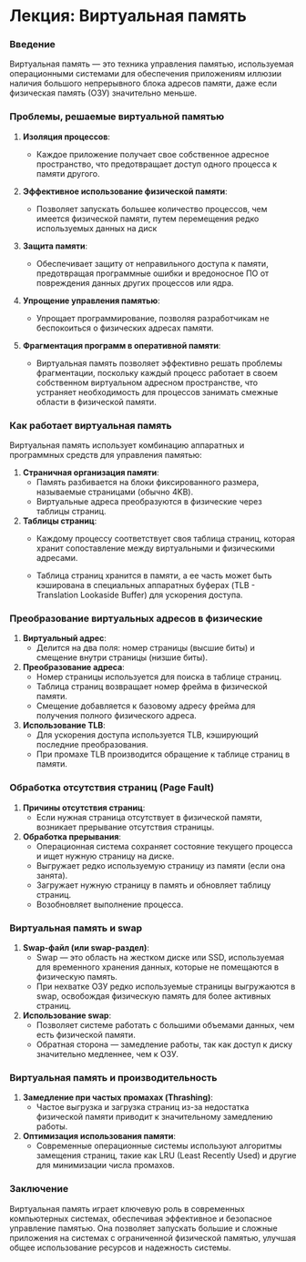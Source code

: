 # Лекция: Виртуальная память

### Введение

Виртуальная память — это техника управления памятью, используемая операционными системами для обеспечения приложениям иллюзии наличия большого непрерывного блока адресов памяти, даже если физическая память (ОЗУ) значительно меньше.

### Проблемы, решаемые виртуальной памятью

1. **Изоляция процессов**:
    
    - Каждое приложение получает свое собственное адресное пространство, что предотвращает доступ одного процесса к памяти другого.
2. **Эффективное использование физической памяти**:
    
    - Позволяет запускать большее количество процессов, чем имеется физической памяти, путем перемещения редко используемых данных на диск
        
3. **Защита памяти**:
    
    - Обеспечивает защиту от неправильного доступа к памяти, предотвращая программные ошибки и вредоносное ПО от повреждения данных других процессов или ядра.

4. **Упрощение управления памятью**:
    
    - Упрощает программирование, позволяя разработчикам не беспокоиться о физических адресах памяти.
        
5. **Фрагментация программ в оперативной памяти**:
    
    - Виртуальная память позволяет эффективно решать проблемы фрагментации, поскольку каждый процесс работает в своем собственном виртуальном адресном пространстве, что устраняет необходимость для процессов занимать смежные области в физической памяти.

### Как работает виртуальная память

Виртуальная память использует комбинацию аппаратных и программных средств для управления памятью:

1. **Страничная организация памяти**:
    - Память разбивается на блоки фиксированного размера, называемые страницами (обычно 4KB).
    - Виртуальные адреса преобразуются в физические через таблицы страниц.
2. **Таблицы страниц**:
    - Каждому процессу соответствует своя таблица страниц, которая хранит сопоставление между виртуальными и физическими адресами.
        
    - Таблица страниц хранится в памяти, а ее часть может быть кэширована в специальных аппаратных буферах (TLB - Translation Lookaside Buffer) для ускорения доступа.
        

### Преобразование виртуальных адресов в физические

1. **Виртуальный адрес**:
    - Делится на два поля: номер страницы (высшие биты) и смещение внутри страницы (низшие биты).
2. **Преобразование адреса**:
    - Номер страницы используется для поиска в таблице страниц.
    - Таблица страниц возвращает номер фрейма в физической памяти.
    - Смещение добавляется к базовому адресу фрейма для получения полного физического адреса.
3. **Использование TLB**:
    - Для ускорения доступа используется TLB, кэширующий последние преобразования.
    - При промахе TLB производится обращение к таблице страниц в памяти.

### Обработка отсутствия страниц (Page Fault)

1. **Причины отсутствия страниц**:
    - Если нужная страница отсутствует в физической памяти, возникает прерывание отсутствия страницы.
2. **Обработка прерывания**:
    - Операционная система сохраняет состояние текущего процесса и ищет нужную страницу на диске.
    - Выгружает редко используемую страницу из памяти (если она занята).
    - Загружает нужную страницу в память и обновляет таблицу страниц.
    - Возобновляет выполнение процесса.

### Виртуальная память и swap

1. **Swap-файл (или swap-раздел)**:
    - Swap — это область на жестком диске или SSD, используемая для временного хранения данных, которые не помещаются в физическую память.
    - При нехватке ОЗУ редко используемые страницы выгружаются в swap, освобождая физическую память для более активных страниц.
2. **Использование swap**:
    - Позволяет системе работать с большими объемами данных, чем есть физической памяти.
    - Обратная сторона — замедление работы, так как доступ к диску значительно медленнее, чем к ОЗУ.

### Виртуальная память и производительность

1. **Замедление при частых промахах (Thrashing)**:
    - Частое выгрузка и загрузка страниц из-за недостатка физической памяти приводит к значительному замедлению работы.
2. **Оптимизация использования памяти**:
    - Современные операционные системы используют алгоритмы замещения страниц, такие как LRU (Least Recently Used) и другие для минимизации числа промахов.

### Заключение

Виртуальная память играет ключевую роль в современных компьютерных системах, обеспечивая эффективное и безопасное управление памятью. Она позволяет запускать большие и сложные приложения на системах с ограниченной физической памятью, улучшая общее использование ресурсов и надежность системы.